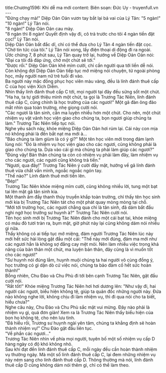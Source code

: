 title:Chương1596: Khi dễ ma mới
content:
Biên soạn: Đức Uy - truyenfull.vn<br>---<br>"Đừng chạy mà!" Diệp Oản Oản vươn tay bắt lại bả vai của Lý Tân: "5 ngàn!"<br>"10 ngàn!" Lý Tân nói.<br>"8 ngàn!" Diệp Oản Oản cau mày.<br>"8 ngàn thì 8 ngàn! Quyết định vậy đi, cô trả trước cho tôi 4 ngàn tiền đặt cọc!" Lý Tân nói.<br>Diệp Oản Oản bất đắc dĩ, chỉ có thể đưa cho Lý Tân 4 ngàn tiền đặt cọc.<br>"Chờ tin tức của tôi." Lý Tân nói xong, lấy điện thoại di động đi ra ngoài.<br>Ước chừng 7, 8 phút sau, Lý Tân quay trở lại, hướng về Diệp Oản Oản nói: "Đại ca tôi đã đáp ứng, chờ một chút sẽ tới."<br>"Được rồi." Diệp Oản Oản khẽ mỉm cười, chỉ cần người qua tới liền dễ nói.<br>Còn không đợi Diệp Oản Oản tiếp tục mở miệng nói chuyện, từ ngoài phòng học, mấy người nam nữ trẻ tuổi đi vào.<br>Ba người này mặc đồng phục học viên màu vàng, đều là lính đánh thuê cấp C của học viện Xích Diễm.<br>Nhìn thấy lính đánh thuê cấp C tới, mọi người tại đây đều sửng sốt một chút.<br>"Ha ha, ta tự giới thiệu mình một chút, ta gọi là Trương Tác Niên, lính đánh thuê cấp C, cũng chính là học trưởng của các ngươi!" Một gã đàn ông đảo mắt nhìn qua toàn trường, nhẹ giọng cười nói.<br>"Các ngươi là tân sinh, cần ma luyện nhiều hơn một chút. Cho nên, một chút nhiệm vụ vặt vãnh học viện giao cho chúng ta, bọn ngươi giúp chúng ta làm." Trương Tác Niên tiếp tục nói.<br>Nghe yêu sách này, khóe miệng Diệp Oản Oản hơi rúm lại. Cái này con mịa nó không phải là đến bắt nạt ma mới à…<br>"Bảo chúng ta làm giùm là có ý gì?" Một tên học viên mới trong đám lạnh lùng nói: "Đó là nhiệm vụ học viện giao cho các ngươi, cũng không phải là giao cho chúng ta. Dựa vào cái gì mà chúng ta phải làm giúp các ngươi?"<br>"Đúng vậy! Bản thân chúng ta còn có nhiệm vụ phải làm đây, làm nhiệm vụ cho các ngươi, các ngươi cũng không trả tiền."<br>"Ngươi, qua đây!" Trương Tác Niên ý cười đầy mặt, hướng về gã lính đánh thuê vừa chất vấn mình, ngoắc ngoắc ngón tay.<br>"Thế nào?" Lính đánh thuê mới tiến lên.<br>"Bép!"<br>Trương Tác Niên khóe miệng mỉm cười, cũng không nhiều lời, tung một bạt tai lên mặt gã tân sinh kia.<br>Một thanh âm đầy thanh thúy truyền khắp toàn trường, chỉ thấy tên học sinh mới kia bị Trương Tác Niên tát cho một phát quay mòng mòng tại chỗ.<br>"Mới tới trường học, các ngươi chẳng qua chỉ là tân sinh, đã dám bắt đầu nghi ngờ học trưởng sư huynh à?" Trương Tác Niên cười nói.<br>Tên học sinh mới bị Trương Tác Niên đánh cho một cái bạt tai, khóe miệng có máu đỏ tươi tràn ra, bụm mặt, giờ phút này lại cũng không dám nói nhiều gì nữa.<br>Thấy không có ai tiếp tục mở miệng, đám người Trương Tác Niên lúc này mới hết sức hài lòng gật đầu một cái: "Thế này mới đúng, đám ma mới như các ngươi hẳn là không sợ đắng cay mệt mỏi. Nên làm nhiều việc trong khả năng của bản thân một chút, ma luyện bản thân, đây cũng là vì muốn tốt cho các ngươi!"<br>"Sư huynh nói đúng lắm, huynh muội chúng ta hai người vô cùng đồng ý, học trưởng có gì dặn dò cứ việc nói, chúng ta bảo đảm cố hết sức hoàn thành!"<br>Bỗng nhiên, Chu Đào và Chu Phù đi tới bên cạnh Trương Tác Niên, gật đầu cười nói.<br>"Rất tốt!" Khóe miệng Trương Tác Niên hơi hơi dương lên: "Như vậy đi, hai người các ngươi, biểu hiện không tệ, giúp ta quản đốc những người này. Đứa nào không nghe lời, không chịu đi làm nhiệm vụ, thì đi qua nói cho ta biết, hiểu chưa?"<br>Nghe câu này, Chu Đào và Chu Phù sắc mặt vui mừng. Đây nào phải là nhiệm vụ gì, quá đơn giản! Xem ra là Trương Tác Niên thấy biểu hiện của bọn họ không tệ, cho nên lưu tình.<br>"Đã hiểu rồi, Trương sư huynh ngài yên tâm, chúng ta khẳng định sẽ hoàn thành nhiệm vụ!" Chu Đào gật đầu liên tục.<br>"Về phần các ngươi..."<br>Trương Tác Niên nhìn về phía mọi người, tuyên bố một số nhiệm vụ cấp D hàng ngày có độ khó không nhỏ.<br>Sau khi đạt đến lính đánh thuê cấp C, mỗi ngày đều cần hoàn thành nhiệm vụ thường ngày. Mà một số lính đánh thuê cấp C, lại đem những nhiệm vụ này ném sang cho lính đánh thuê cấp D. Thông thường mà nói, lính đánh thuê cấp D cũng không dám nói thêm gì, chỉ có thể làm theo.